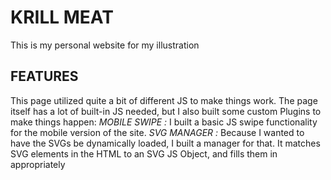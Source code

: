 # KRILL MEAT
This is my personal website for my illustration

## FEATURES
This page utilized quite a bit of different JS to make things work. The page itself has a lot of built-in JS needed, but I also built some custom Plugins to make things happen:
*MOBILE SWIPE :*  I built a basic JS swipe functionality for the mobile version of the site.
*SVG MANAGER :* Because I wanted to have the SVGs be dynamically loaded, I built a manager for that. It matches SVG elements in the HTML to an SVG JS Object, and fills them in appropriately